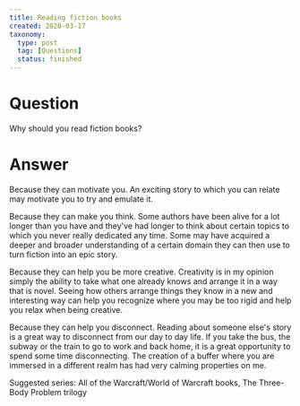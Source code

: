 ```yaml
---
title: Reading fiction books
created: 2020-03-17
taxonomy:
  type: post
  tag: [Questions]
  status: finished
---
```


# Question
Why should you read fiction books?

# Answer
Because they can motivate you. An exciting story to which you can relate may motivate you to try and emulate it.

Because they can make you think. Some authors have been alive for a lot longer than you have and they've had longer to think about certain topics to which you never really dedicated any time. Some may have acquired a deeper and broader understanding of a certain domain they can then use to turn fiction into an epic story.

Because they can help you be more creative. Creativity is in my opinion simply the ability to take what one already knows and arrange it in a way that is novel. Seeing how others arrange things they know in a new and interesting way can help you recognize where you may be too rigid and help you relax when being creative.

Because they can help you disconnect. Reading about someone else's story is a great way to disconnect from our day to day life. If you take the bus, the subway or the train to go to work and back home, it is a great opportunity to spend some time disconnecting. The creation of a buffer where you are immersed in a different realm has had very calming properties on me.

Suggested series: All of the Warcraft/World of Warcraft books, The Three-Body Problem trilogy
